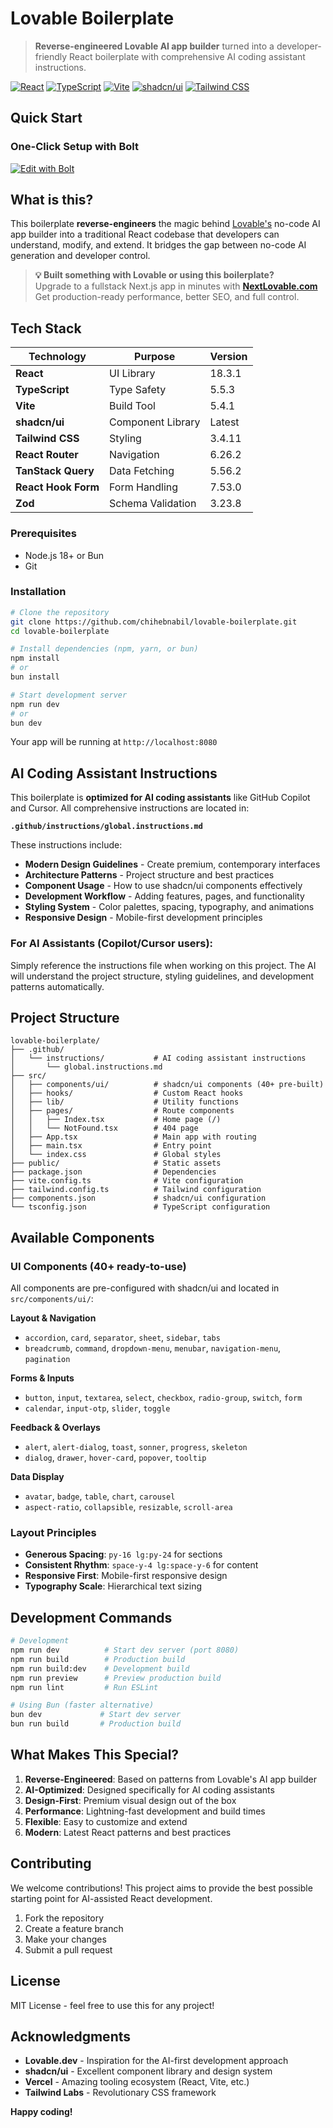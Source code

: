 # Lovable Boilerplate

> **Reverse-engineered Lovable AI app builder** turned into a developer-friendly React boilerplate with comprehensive AI coding assistant instructions.

[![React](https://img.shields.io/badge/React-18.3.1-blue.svg)](https://reactjs.org/)
[![TypeScript](https://img.shields.io/badge/TypeScript-5.5.3-blue.svg)](https://www.typescriptlang.org/)
[![Vite](https://img.shields.io/badge/Vite-5.4.1-purple.svg)](https://vitejs.dev/)
[![shadcn/ui](https://img.shields.io/badge/shadcn%2Fui-components-black.svg)](https://ui.shadcn.com/)
[![Tailwind CSS](https://img.shields.io/badge/Tailwind-3.4.11-cyan.svg)](https://tailwindcss.com/)

## Quick Start

### One-Click Setup with Bolt
[![Edit with Bolt](https://img.shields.io/badge/Edit%20with-Bolt-4285F4?style=for-the-badge&logo=stackblitz&logoColor=white)](https://bolt.new/~/github.com/chihebnabil/lovable-boilerplate)

## What is this?

This boilerplate **reverse-engineers** the magic behind [Lovable's](https://lovable.dev) no-code AI app builder into a traditional React codebase that developers can understand, modify, and extend. It bridges the gap between no-code AI generation and developer control.

> **💡 Built something with Lovable or using this boilerplate?**  
> Upgrade to a fullstack Next.js app in minutes with [**NextLovable.com**](https://nextlovable.com/)  
> Get production-ready performance, better SEO, and full control.



## Tech Stack

| Technology | Purpose | Version |
|------------|---------|---------|
| **React** | UI Library | 18.3.1 |
| **TypeScript** | Type Safety | 5.5.3 |
| **Vite** | Build Tool | 5.4.1 |
| **shadcn/ui** | Component Library | Latest |
| **Tailwind CSS** | Styling | 3.4.11 |
| **React Router** | Navigation | 6.26.2 |
| **TanStack Query** | Data Fetching | 5.56.2 |
| **React Hook Form** | Form Handling | 7.53.0 |
| **Zod** | Schema Validation | 3.23.8 |



### Prerequisites
- Node.js 18+ or Bun
- Git

### Installation

```bash
# Clone the repository
git clone https://github.com/chihebnabil/lovable-boilerplate.git
cd lovable-boilerplate

# Install dependencies (npm, yarn, or bun)
npm install
# or
bun install

# Start development server
npm run dev
# or
bun dev
```

Your app will be running at `http://localhost:8080`

## AI Coding Assistant Instructions

This boilerplate is **optimized for AI coding assistants** like GitHub Copilot and Cursor. All comprehensive instructions are located in:

**`.github/instructions/global.instructions.md`**

These instructions include:
- **Modern Design Guidelines** - Create premium, contemporary interfaces
- **Architecture Patterns** - Project structure and best practices  
- **Component Usage** - How to use shadcn/ui components effectively
- **Development Workflow** - Adding features, pages, and functionality
- **Styling System** - Color palettes, spacing, typography, and animations
- **Responsive Design** - Mobile-first development principles

### For AI Assistants (Copilot/Cursor users):
Simply reference the instructions file when working on this project. The AI will understand the project structure, styling guidelines, and development patterns automatically.

## Project Structure

```
lovable-boilerplate/
├── .github/
│   └── instructions/           # AI coding assistant instructions
│       └── global.instructions.md
├── src/
│   ├── components/ui/          # shadcn/ui components (40+ pre-built)
│   ├── hooks/                  # Custom React hooks
│   ├── lib/                    # Utility functions
│   ├── pages/                  # Route components
│   │   ├── Index.tsx           # Home page (/)
│   │   └── NotFound.tsx        # 404 page
│   ├── App.tsx                 # Main app with routing
│   ├── main.tsx                # Entry point
│   └── index.css               # Global styles
├── public/                     # Static assets
├── package.json                # Dependencies
├── vite.config.ts              # Vite configuration  
├── tailwind.config.ts          # Tailwind configuration
├── components.json             # shadcn/ui configuration
└── tsconfig.json               # TypeScript configuration
```

## Available Components

### UI Components (40+ ready-to-use)
All components are pre-configured with shadcn/ui and located in `src/components/ui/`:

**Layout & Navigation**
- `accordion`, `card`, `separator`, `sheet`, `sidebar`, `tabs`
- `breadcrumb`, `command`, `dropdown-menu`, `menubar`, `navigation-menu`, `pagination`

**Forms & Inputs** 
- `button`, `input`, `textarea`, `select`, `checkbox`, `radio-group`, `switch`, `form`
- `calendar`, `input-otp`, `slider`, `toggle`

**Feedback & Overlays**
- `alert`, `alert-dialog`, `toast`, `sonner`, `progress`, `skeleton`
- `dialog`, `drawer`, `hover-card`, `popover`, `tooltip`

**Data Display**
- `avatar`, `badge`, `table`, `chart`, `carousel`
- `aspect-ratio`, `collapsible`, `resizable`, `scroll-area`


### Layout Principles
- **Generous Spacing**: `py-16 lg:py-24` for sections
- **Consistent Rhythm**: `space-y-4 lg:space-y-6` for content
- **Responsive First**: Mobile-first responsive design
- **Typography Scale**: Hierarchical text sizing

## Development Commands

```bash
# Development
npm run dev          # Start dev server (port 8080)
npm run build        # Production build  
npm run build:dev    # Development build
npm run preview      # Preview production build
npm run lint         # Run ESLint

# Using Bun (faster alternative)
bun dev             # Start dev server
bun run build       # Production build
```


## What Makes This Special?

1. **Reverse-Engineered**: Based on patterns from Lovable's AI app builder
2. **AI-Optimized**: Designed specifically for AI coding assistants
3. **Design-First**: Premium visual design out of the box
4. **Performance**: Lightning-fast development and build times
5. **Flexible**: Easy to customize and extend
6. **Modern**: Latest React patterns and best practices

## Contributing

We welcome contributions! This project aims to provide the best possible starting point for AI-assisted React development.

1. Fork the repository
2. Create a feature branch
3. Make your changes
4. Submit a pull request

## License

MIT License - feel free to use this for any project!

## Acknowledgments

- **Lovable.dev** - Inspiration for the AI-first development approach
- **shadcn/ui** - Excellent component library and design system
- **Vercel** - Amazing tooling ecosystem (React, Vite, etc.)
- **Tailwind Labs** - Revolutionary CSS framework

**Happy coding!**
